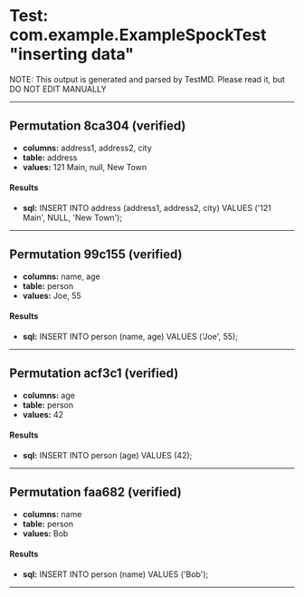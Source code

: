 # Test: com.example.ExampleSpockTest "inserting data" #

NOTE: This output is generated and parsed by TestMD. Please read it, but DO NOT EDIT MANUALLY

---------------------------------------

## Permutation 8ca304 (verified) ##

- **columns:** address1, address2, city
- **table:** address
- **values:** 121 Main, null, New Town

#### Results ####

- **sql:** INSERT INTO address (address1, address2, city) VALUES ('121 Main', NULL, 'New Town');

---------------------------------------

## Permutation 99c155 (verified) ##

- **columns:** name, age
- **table:** person
- **values:** Joe, 55

#### Results ####

- **sql:** INSERT INTO person (name, age) VALUES ('Joe', 55);

---------------------------------------

## Permutation acf3c1 (verified) ##

- **columns:** age
- **table:** person
- **values:** 42

#### Results ####

- **sql:** INSERT INTO person (age) VALUES (42);

---------------------------------------

## Permutation faa682 (verified) ##

- **columns:** name
- **table:** person
- **values:** Bob

#### Results ####

- **sql:** INSERT INTO person (name) VALUES ('Bob');

---------------------------------------

